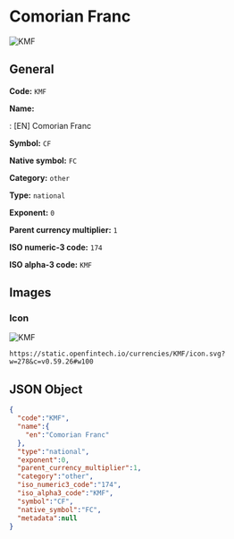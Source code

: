
# Comorian Franc 
![KMF](https://static.openfintech.io/currencies/KMF/icon.svg?w=278&c=v0.59.26#w100)  

## General 
 
**Code:** `KMF` 
 
**Name:** 
 
:	[EN] Comorian Franc 
 
**Symbol:** `CF` 
 
**Native symbol:** `FC` 
 
**Category:** `other` 
 
**Type:** `national` 
 
**Exponent:** `0` 
 
**Parent currency multiplier:** `1` 
 
**ISO numeric-3 code:** `174` 
 
**ISO alpha-3 code:** `KMF` 
 

## Images 

### Icon 
 
![KMF](https://static.openfintech.io/currencies/KMF/icon.svg?w=278&c=v0.59.26#w100)  

```
https://static.openfintech.io/currencies/KMF/icon.svg?w=278&c=v0.59.26#w100
```  

## JSON Object 

```json
{
  "code":"KMF",
  "name":{
    "en":"Comorian Franc"
  },
  "type":"national",
  "exponent":0,
  "parent_currency_multiplier":1,
  "category":"other",
  "iso_numeric3_code":"174",
  "iso_alpha3_code":"KMF",
  "symbol":"CF",
  "native_symbol":"FC",
  "metadata":null
}
```  
